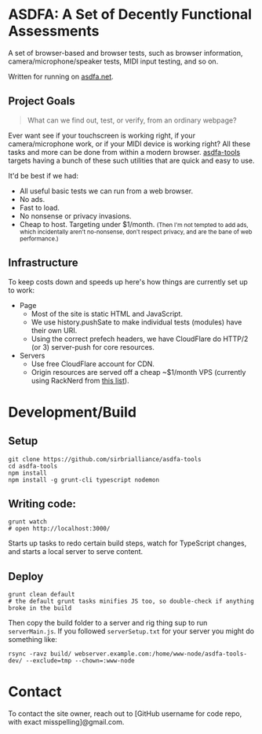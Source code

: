 # ASDFA: A Set of Decently Functional Assessments

A set of browser-based and browser tests, such as browser information, camera/microphone/speaker tests, MIDI input testing, and so on.

Written for running on [asdfa.net](https://asdfa.net/).

## Project Goals

> What can we find out, test, or verify, from an ordinary webpage?

Ever want see if your touchscreen is working right, if your camera/microphone work, or if your MIDI device is working right? All these tasks and more can be done from within a modern browser. [asdfa-tools](https://github.com/sirbrialliance/asdfa-tools/) targets having a bunch of these such utilities that are quick and easy to use.

It'd be best if we had:

- All useful basic tests we can run from a web browser.
- No ads.
- Fast to load.
- No nonsense or privacy invasions.
- Cheap to host. Targeting under $1/month. <small>(Then I'm not tempted to add ads, which incidentally aren't no-nonsense, don't respect privacy, and are the bane of web performance.)</small>

## Infrastructure

To keep costs down and speeds up here's how things are currently set up to work:

- Page
	- Most of the site is static HTML and JavaScript.
	- We use history.pushSate to make individual tests (modules) have their own URI.
	- Using the correct prefech headers, we have CloudFlare do HTTP/2 (or 3) server-push for core resources.
- Servers
	- Use free CloudFlare account for CDN.
	- Origin resources are served off a cheap ~$1/month VPS (currently using RackNerd from [this list](https://lowendbox.com/blog/1-vps-1-usd-vps-per-month/)).

# Development/Build

## Setup

	git clone https://github.com/sirbrialliance/asdfa-tools
	cd asdfa-tools
	npm install
	npm install -g grunt-cli typescript nodemon

## Writing code:

	grunt watch
	# open http://localhost:3000/

Starts up tasks to redo certain build steps, watch for TypeScript changes, and starts a local server to serve content.

## Deploy

	grunt clean default
	# the default grunt tasks minifies JS too, so double-check if anything broke in the build

Then copy the build folder to a server and rig thing sup to run `serverMain.js`. If you followed `serverSetup.txt` for your server you might do something like:

	rsync -ravz build/ webserver.example.com:/home/www-node/asdfa-tools-dev/ --exclude=tmp --chown=:www-node


# Contact

To contact the site owner, reach out to [GitHub username for code repo, with exact misspelling]@gmail.com.
